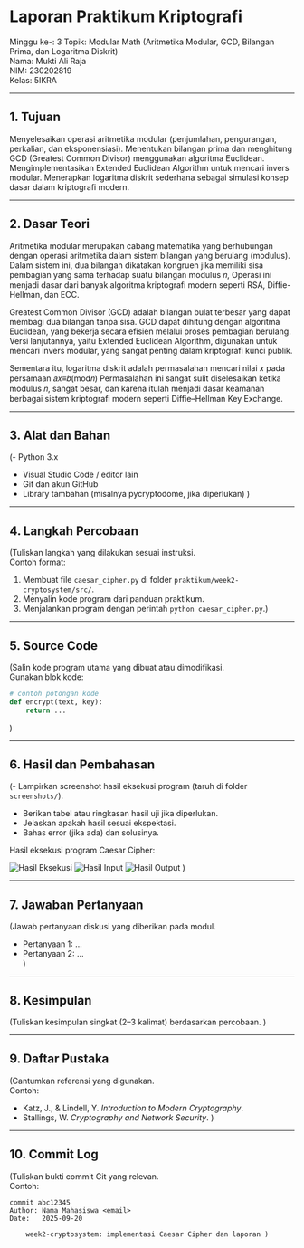 # Laporan Praktikum Kriptografi
Minggu ke-: 3
Topik: Modular Math (Aritmetika Modular, GCD, Bilangan Prima, dan Logaritma Diskrit)  
Nama: Mukti Ali Raja  
NIM: 230202819  
Kelas: 5IKRA  

---

## 1. Tujuan
Menyelesaikan operasi aritmetika modular (penjumlahan, pengurangan, perkalian, dan eksponensiasi).
Menentukan bilangan prima dan menghitung GCD (Greatest Common Divisor) menggunakan algoritma Euclidean.
Mengimplementasikan Extended Euclidean Algorithm untuk mencari invers modular.
Menerapkan logaritma diskrit sederhana sebagai simulasi konsep dasar dalam kriptografi modern.

---

## 2. Dasar Teori
Aritmetika modular merupakan cabang matematika yang berhubungan dengan operasi aritmetika dalam sistem bilangan yang berulang (modulus). Dalam sistem ini, dua bilangan dikatakan kongruen jika memiliki sisa pembagian yang sama terhadap suatu bilangan modulus 𝑛, Operasi ini menjadi dasar dari banyak algoritma kriptografi modern seperti RSA, Diffie-Hellman, dan ECC.

Greatest Common Divisor (GCD) adalah bilangan bulat terbesar yang dapat membagi dua bilangan tanpa sisa. GCD dapat dihitung dengan algoritma Euclidean, yang bekerja secara efisien melalui proses pembagian berulang. Versi lanjutannya, yaitu Extended Euclidean Algorithm, digunakan untuk mencari invers modular, yang sangat penting dalam kriptografi kunci publik.

Sementara itu, logaritma diskrit adalah permasalahan mencari nilai 𝑥 pada persamaan 𝑎𝑥≡𝑏(mod𝑛)
Permasalahan ini sangat sulit diselesaikan ketika modulus 𝑛, sangat besar, dan karena itulah menjadi dasar keamanan berbagai sistem kriptografi modern seperti Diffie–Hellman Key Exchange.

---

## 3. Alat dan Bahan
(- Python 3.x  
- Visual Studio Code / editor lain  
- Git dan akun GitHub  
- Library tambahan (misalnya pycryptodome, jika diperlukan)  )

---

## 4. Langkah Percobaan
(Tuliskan langkah yang dilakukan sesuai instruksi.  
Contoh format:
1. Membuat file `caesar_cipher.py` di folder `praktikum/week2-cryptosystem/src/`.
2. Menyalin kode program dari panduan praktikum.
3. Menjalankan program dengan perintah `python caesar_cipher.py`.)

---

## 5. Source Code
(Salin kode program utama yang dibuat atau dimodifikasi.  
Gunakan blok kode:

```python
# contoh potongan kode
def encrypt(text, key):
    return ...
```
)

---

## 6. Hasil dan Pembahasan
(- Lampirkan screenshot hasil eksekusi program (taruh di folder `screenshots/`).  
- Berikan tabel atau ringkasan hasil uji jika diperlukan.  
- Jelaskan apakah hasil sesuai ekspektasi.  
- Bahas error (jika ada) dan solusinya. 

Hasil eksekusi program Caesar Cipher:

![Hasil Eksekusi](screenshots/output.png)
![Hasil Input](screenshots/input.png)
![Hasil Output](screenshots/output.png)
)

---

## 7. Jawaban Pertanyaan
(Jawab pertanyaan diskusi yang diberikan pada modul.  
- Pertanyaan 1: …  
- Pertanyaan 2: …  
)
---

## 8. Kesimpulan
(Tuliskan kesimpulan singkat (2–3 kalimat) berdasarkan percobaan.  )

---

## 9. Daftar Pustaka
(Cantumkan referensi yang digunakan.  
Contoh:  
- Katz, J., & Lindell, Y. *Introduction to Modern Cryptography*.  
- Stallings, W. *Cryptography and Network Security*.  )

---

## 10. Commit Log
(Tuliskan bukti commit Git yang relevan.  
Contoh:
```
commit abc12345
Author: Nama Mahasiswa <email>
Date:   2025-09-20

    week2-cryptosystem: implementasi Caesar Cipher dan laporan )
```

